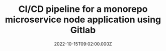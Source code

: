 ---
title: CI/CD pipeline for a monorepo microservice node application using Gitlab
date: 2022-10-15T09:02:00.000Z
summary: 
draft: false
featured: false
tags:
  - devops
  - CI/CD
  - gitlab
external_link: https://gitlab.com/leith.mhf/microservice-monorepo-nodeapp-cicd
image:
  filename: featured.jpg
  focal_point: Smart
  preview_only: false
---